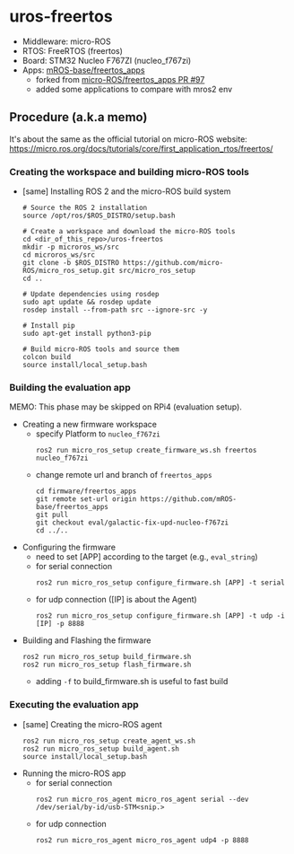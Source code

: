 # uros-freertos

- Middleware: micro-ROS
- RTOS: FreeRTOS (freertos)
- Board: STM32 Nucleo F767ZI (nucleo_f767zi)
- Apps: [mROS-base/freertos_apps](https://github.com/mROS-base/freertos_apps/tree/eval/galactic-fix-upd-nucleo-f767zi)
  - forked from [micro-ROS/freertos_apps PR #97](https://github.com/micro-ROS/freertos_apps/pull/97)
  - added some applications to compare with mros2 env

## Procedure (a.k.a memo)

It's about the same as the official tutorial on micro-ROS website: https://micro.ros.org/docs/tutorials/core/first_application_rtos/freertos/

### Creating the workspace and building micro-ROS tools

- [same] Installing ROS 2 and the micro-ROS build system
  ```
  # Source the ROS 2 installation
  source /opt/ros/$ROS_DISTRO/setup.bash

  # Create a workspace and download the micro-ROS tools
  cd <dir_of_this_repo>/uros-freertos
  mkdir -p microros_ws/src
  cd microros_ws/src
  git clone -b $ROS_DISTRO https://github.com/micro-ROS/micro_ros_setup.git src/micro_ros_setup
  cd ..

  # Update dependencies using rosdep
  sudo apt update && rosdep update
  rosdep install --from-path src --ignore-src -y

  # Install pip
  sudo apt-get install python3-pip

  # Build micro-ROS tools and source them
  colcon build
  source install/local_setup.bash
  ```

### Building the evaluation app

MEMO: This phase may be skipped on RPi4 (evaluation setup).

- Creating a new firmware workspace
  - specify Platform to `nucleo_f767zi`
    ```
    ros2 run micro_ros_setup create_firmware_ws.sh freertos nucleo_f767zi
    ```
  - change remote url and branch of `freertos_apps`
    ```
    cd firmware/freertos_apps
    git remote set-url origin https://github.com/mROS-base/freertos_apps
    git pull
    git checkout eval/galactic-fix-upd-nucleo-f767zi
    cd ../..
    ```
- Configuring the firmware
  - need to set [APP] according to the target (e.g., `eval_string`)
  - for serial connection
    ```
    ros2 run micro_ros_setup configure_firmware.sh [APP] -t serial
    ```
  - for udp connection ([IP] is about the Agent)
    ```
    ros2 run micro_ros_setup configure_firmware.sh [APP] -t udp -i [IP] -p 8888
    ```
- Building and Flashing the firmware
  ```
  ros2 run micro_ros_setup build_firmware.sh
  ros2 run micro_ros_setup flash_firmware.sh
  ```
  - adding `-f` to build_firmware.sh is useful to fast build

### Executing the evaluation app

- [same] Creating the micro-ROS agent
  ```
  ros2 run micro_ros_setup create_agent_ws.sh
  ros2 run micro_ros_setup build_agent.sh
  source install/local_setup.bash
  ```
- Running the micro-ROS app
  - for serial connection
    ```
    ros2 run micro_ros_agent micro_ros_agent serial --dev /dev/serial/by-id/usb-STM<snip.>
    ```
  - for udp connection
    ```
    ros2 run micro_ros_agent micro_ros_agent udp4 -p 8888
    ```

